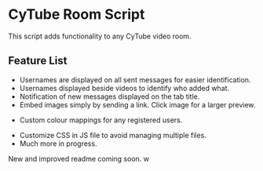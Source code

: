 # CyTube Room Script

This script adds functionality to any CyTube video room.

## Feature List

-   Usernames are displayed on all sent messages for easier identification.
-   Usernames displayed beside videos to identify who added what.
-   Notification of new messages displayed on the tab title.
-   Embed images simply by sending a link. Click image for a larger preview.
<!-- - Giphy API integration allowing auto gif embedding. -->
-   Custom colour mappings for any registered users.
<!-- - Ability to add custom "bot"/server messages. -->
-   Customize CSS in JS file to avoid managing multiple files.
    <!-- - Skip videos, pause, play and toggle lead via keyboard commands. -->
    <!-- - Spin images, text or gifs. -->
    <!-- - Framework for implementing custom features requiring synchronized information between users without a server. -->
-   Much more in progress.

New and improved readme coming soon.
w

